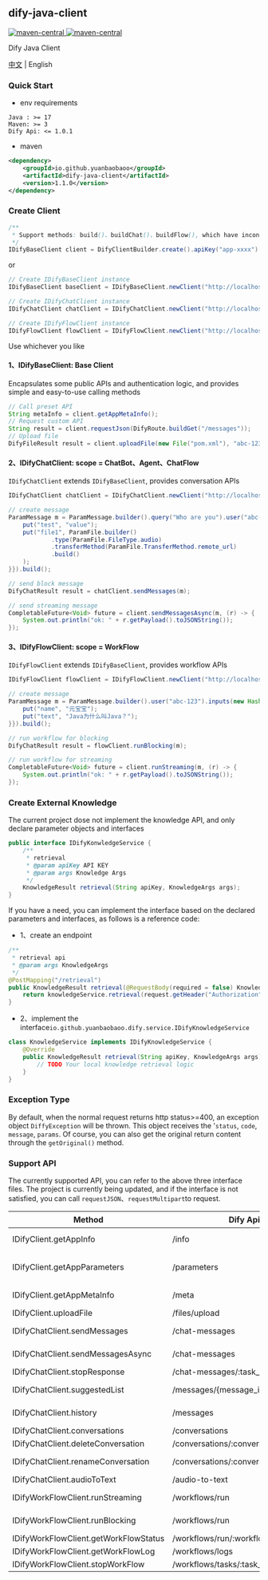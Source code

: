 dify-java-client
---

<p style="text-align: left">
    <a href="https://openjdk.org/projects/jdk/17" target="_blank">
        <img alt="maven-central" src="https://img.shields.io/badge/Java-17-blue" /> 
    </a>
    <a href="https://central.sonatype.com/artifact/io.github.yuanbaobaoo/dify-java-client" target="_blank">
        <img alt="maven-central" src="https://img.shields.io/badge/maven--central-1.1.0-green" /> 
    </a>
</p>

Dify Java Client

[中文](./README.md) | English

### Quick Start
- env requirements
```code
Java : >= 17
Maven: >= 3
Dify Api: <= 1.0.1
```

- maven
```xml
<dependency>
    <groupId>io.github.yuanbaobaoo</groupId>
    <artifactId>dify-java-client</artifactId>
    <version>1.1.0</version>
</dependency>
```

### Create Client
```java
/**
 * Support methods: build()、buildChat()、buildFlow(), which have inconsistent return types
 */
IDifyBaseClient client = DifyClientBuilder.create().apiKey("app-xxxx").baseUrl("http://localhost:4000/v1").build();
```
or
```java
// Create IDifyBaseClient instance
IDifyBaseClient baseClient = IDifyBaseClient.newClient("http://localhost:4000/v1", "app-xxxx");

// Create IDifyChatClient instance
IDifyChatClient chatClient = IDifyChatClient.newClient("http://localhost:4000/v1", "app-xxxx");

// Create IDifyFlowClient instance
IDifyFlowClient flowClient = IDifyFlowClient.newClient("http://localhost:4000/v1", "app-xxxx");
```
Use whichever you like

#### 1、IDifyBaseClient: Base Client
Encapsulates some public APIs and authentication logic, and provides simple and easy-to-use calling methods
```java
// Call preset API
String metaInfo = client.getAppMetaInfo();
// Request custom API
String result = client.requestJson(DifyRoute.buildGet("/messages"));
// Upload file
DifyFileResult result = client.uploadFile(new File("pom.xml"), "abc-123");
```

#### 2、IDifyChatClient: scope = ChatBot、Agent、ChatFlow
```IDifyChatClient``` extends ```IDifyBaseClient```, provides conversation APIs
```java
IDifyChatClient chatClient = IDifyChatClient.newClient("http://localhost:4000/v1", "app-xxxx");

// create message
ParamMessage m = ParamMessage.builder().query("Who are you").user("abc-123").inputs(new HashMap<>() {{
    put("test", "value");
    put("file1", ParamFile.builder()
            .type(ParamFile.FileType.audio)
            .transferMethod(ParamFile.TransferMethod.remote_url)
            .build()
    );
}}).build();

// send block message
DifyChatResult result = chatClient.sendMessages(m);

// send streaming message
CompletableFuture<Void> future = client.sendMessagesAsync(m, (r) -> {
    System.out.println("ok: " + r.getPayload().toJSONString());
});
```

#### 3、IDifyFlowClient: scope = WorkFlow
```IDifyFlowClient``` extends ```IDifyBaseClient```, provides workflow APIs
```java
IDifyFlowClient flowClient = IDifyFlowClient.newClient("http://localhost:4000/v1", "app-xxxx");

// create message
ParamMessage m = ParamMessage.builder().user("abc-123").inputs(new HashMap<>() {{
    put("name", "元宝宝");
    put("text", "Java为什么叫Java？");
}}).build();

// run workflow for blocking
DifyChatResult result = flowClient.runBlocking(m);

// run workflow for streaming
CompletableFuture<Void> future = client.runStreaming(m, (r) -> {
    System.out.println("ok: " + r.getPayload().toJSONString());
});
```

### Create External Knowledge
The current project dose not implement the knowledge API, and only declare parameter objects and interfaces
```java
public interface IDifyKonwledgeService {
    /**
     * retrieval
     * @param apiKey API KEY
     * @param args Knowledge Args
     */
    KnowledgeResult retrieval(String apiKey, KnowledgeArgs args);
}
```
If you have a need, you can implement the interface based on the declared parameters and interfaces, as follows is a reference code:
- 1、create an endpoint
```java
/**
 * retrieval api
 * @param args KnowledgeArgs
 */
@PostMapping("/retrieval")
public KnowledgeResult retrieval(@RequestBody(required = false) KnowledgeArgs args, HttpServletRequest request) {
    return knowledgeService.retrieval(request.getHeader("Authorization"), args);
}
```
- 2、implement the interface```io.github.yuanbaobaoo.dify.service.IDifyKnowledgeService```
```java
class KnowledgeService implements IDifyKnowledgeService {
    @Override
    public KnowledgeResult retrieval(String apiKey, KnowledgeArgs args) {
        // TODO Your local knowledge retrieval logic
    }
}
```

### Exception Type
By default, when the normal request returns http status>=400, an exception object ```DiffyException``` will be thrown.
This object receives the '```status```, ```code```, ```message```, ```params```.
Of course, you can also get the original return content through the ```getOriginal()``` method.

### Support API
The currently supported API, you can refer to the above three interface files. 
The project is currently being updated, and if the interface is not satisfied, 
you can call ```requestJSON```、```requestMultipart```to request.

| Method                                | Dify Api                             | Method | 描述                                     |
|---------------------------------------|--------------------------------------|--------|----------------------------------------|
| IDifyClient.getAppInfo                | /info                                | GET    | Get Application Basic Information      |
| IDifyClient.getAppParameters          | /parameters                          | GET    | Get Application Parameters Information |
| IDifyClient.getAppMetaInfo            | /meta                                | GET    | Get Application Meta Information       |
| IDifyClient.uploadFile                | /files/upload                        | POST   | File Upload                            |
| IDifyChatClient.sendMessages          | /chat-messages                       | POST   | Send Chat Message(blocking)            |
| IDifyChatClient.sendMessagesAsync     | /chat-messages                       | POST   | Send Chat Message(streaming)           |
| IDifyChatClient.stopResponse          | /chat-messages/:task_id/stop         | POST   | Stop Generate                          |
| IDifyChatClient.suggestedList         | /messages/{message_id}/suggested     | GET    | Next Suggested Questions               |
| IDifyChatClient.history               | /messages                            | GET    | Get Conversation History Messages      |
| IDifyChatClient.conversations         | /conversations                       | GET    | Get Conversations                      |
| IDifyChatClient.deleteConversation    | /conversations/:conversation_id      | DELETE | Delete Conversation                    |
| IDifyChatClient.renameConversation    | /conversations/:conversation_id/name | POST   | Conversation Rename                    |
| IDifyChatClient.audioToText           | /audio-to-text                       | POST   | Speech to Text                         |
| IDifyWorkFlowClient.runStreaming      | /workflows/run                       | POST   | Execute Workflow (streaming)           |
| IDifyWorkFlowClient.runBlocking       | /workflows/run                       | POST   | Execute Workflow (blocking)            |
| IDifyWorkFlowClient.getWorkFlowStatus | /workflows/run/:workflow_id          | GET    | Get Workflow Status                    |
| IDifyWorkFlowClient.getWorkFlowLog    | /workflows/logs                      | GET    | Get Workflow Logs                      |
| IDifyWorkFlowClient.stopWorkFlow      | /workflows/tasks/:task_id/stop       | POST   | Stop Generate                          |
